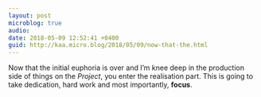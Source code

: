 ```yaml
---
layout: post
microblog: true
audio: 
date: 2018-05-09 12:52:41 +0400
guid: http://kaa.micro.blog/2018/05/09/now-that-the.html
---
```

Now that the initial euphoria is over and I’m knee deep in the production side of things on the _Project_, you enter the realisation part. This is going to take dedication, hard work and most importantly, **focus**.
